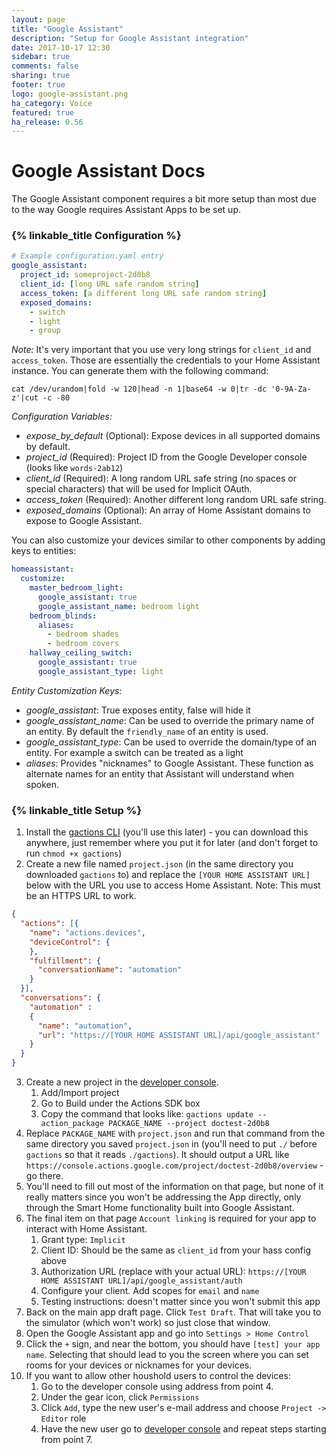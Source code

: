 ```yaml
---
layout: page
title: "Google Assistant"
description: "Setup for Google Assistant integration"
date: 2017-10-17 12:30
sidebar: true
comments: false
sharing: true
footer: true
logo: google-assistant.png
ha_category: Voice
featured: true
ha_release: 0.56
---
```


# Google Assistant Docs
The Google Assistant component requires a bit more setup than most due to the way Google requires Assistant Apps to be set up.

### {% linkable_title Configuration %}

```yaml
# Example configuration.yaml entry
google_assistant:
  project_id: someproject-2d0b8
  client_id: [long URL safe random string]
  access_token: [a different long URL safe random string]
  exposed_domains:
    - switch
    - light
    - group
```

*Note:* It's very important that you use very long strings for `client_id` and `access_token`. Those are essentially the credentials to your Home Assistant instance. You can generate them with the following command:

`cat /dev/urandom|fold -w 120|head -n 1|base64 -w 0|tr -dc '0-9A-Za-z'|cut -c -80`

*Configuration Variables:*
* *expose_by_default* (Optional): Expose devices in all supported domains by default.
* *project_id* (Required): Project ID from the Google Developer console (looks like `words-2ab12`)
* *client_id* (Required): A long random URL safe string (no spaces or special characters) that will be used for Implicit OAuth.
* *access_token* (Required): Another different long random URL safe string.
* *exposed_domains* (Optional): An array of Home Assistant domains to expose to Google Assistant.

You can also customize your devices similar to other components by adding keys to entities:

```yaml
homeassistant:
  customize:
    master_bedroom_light:
      google_assistant: true
      google_assistant_name: bedroom light
    bedroom_blinds:
      aliases:
        - bedroom shades
        - bedroom covers
    hallway_ceiling_switch:
      google_assistant: true
      google_assistant_type: light
```

*Entity Customization Keys:*
* *google_assistant*: True exposes entity, false will hide it
* *google_assistant_name*: Can be used to override the primary name of an entity. By default the `friendly_name` of an entity is used.
* *google_assistant_type*: Can be used to override the domain/type of an entity. For example a switch can be treated as a light
* *aliases*: Provides "nicknames" to Google Assistant. These function as alternate names for an entity that Assistant will understand when spoken.

### {% linkable_title Setup %}

1. Install the [gactions CLI](https://developers.google.com/actions/tools/gactions-cli) (you'll use this later) - you can download this anywhere, just remember where you put it for later (and don't forget to run `chmod +x gactions`)
2. Create a new file named `project.json` (in the same directory you downloaded `gactions` to) and replace the `[YOUR HOME ASSISTANT URL]` below with the URL you use to access Home Assistant.
   Note: This must be an HTTPS URL to work.

```json
{
  "actions": [{
    "name": "actions.devices",
    "deviceControl": {
    },
    "fulfillment": {
      "conversationName": "automation"
    }
  }],
  "conversations": {
    "automation" :
    {
      "name": "automation",
      "url": "https://[YOUR HOME ASSISTANT URL]/api/google_assistant"
    }
  }
}
```

3. Create a new project in the [developer console](https://console.actions.google.com/).
	1. Add/Import project
	2. Go to Build under the Actions SDK box
	3. Copy the command that looks like:
	`gactions update --action_package PACKAGE_NAME --project doctest-2d0b8`
4. Replace `PACKAGE_NAME` with `project.json` and run that command from the same directory you saved `project.json` in (you'll need to put `./` before `gactions` so that it reads `./gactions`). It should output a URL like `https://console.actions.google.com/project/doctest-2d0b8/overview` - go there.
5. You'll need to fill out most of the information on that page, but none of it really matters since you won't be addressing the App directly, only through the Smart Home functionality built into Google Assistant.
6. The final item on that page `Account linking` is required for your app to interact with Home Assistant.
	1. Grant type: `Implicit`
	2. Client ID: Should be the same as `client_id` from your hass config above
	3. Authorization URL (replace with your actual URL): `https://[YOUR HOME ASSISTANT URL]/api/google_assistant/auth`
	4. Configure your client. Add scopes for `email` and `name`
	5. Testing instructions: doesn't matter since you won't submit this app
7. Back on the main app draft page. Click `Test Draft`. That will take you to the simulator (which won't work) so just close that window.
8. Open the Google Assistant app and go into `Settings > Home Control`
9. Click the `+` sign, and near the bottom, you should have `[test] your app name`. Selecting that should lead to you the screen where you can set rooms for your devices or nicknames for your devices.
10. If you want to allow other houshold users to control the devices:
	1. Go to the developer console using address from point 4.
	2. Under the gear icon, click `Permissions`
	3. Click `Add`, type the new user's e-mail address and choose `Project -> Editor` role
	4. Have the new user go to [developer console](https://console.actions.google.com/) and repeat steps starting from point 7.
